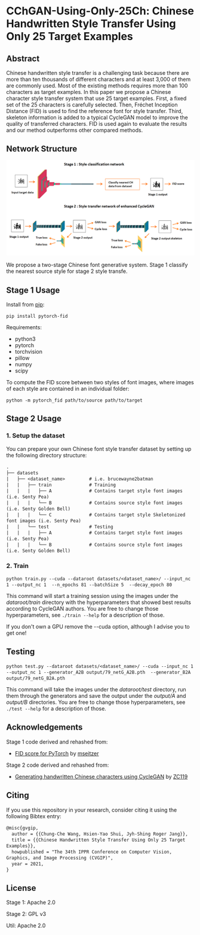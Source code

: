 # CChGAN-Using-Only-25Ch: Chinese Handwritten Style Transfer Using Only 25 Target Examples


## Abstract
Chinese handwritten style transfer is a challenging task because there are more than ten
thousands of different characters and at least 3,000 of them are commonly used. Most
of the existing methods requires more than 100 characters as target examples. In this
paper we propose a Chinese character style transfer system that use 25 target examples.
First, a fixed set of the 25 characters is carefully selected. Then, Fréchet Inception
Distance (FID) is used to find the reference font for style transfer. Third, skeleton
information is added to a typical CycleGAN model to improve the quality of transferred
characters. FID is used again to evaluate the results and our method outperforms other
compared methods.


## Network Structure
![alt network](assets/Model.png)

We propose a two-stage Chinese font generative system. Stage 1 classify the nearest source style for stage 2 style transfe.

## Stage 1 Usage

Install from [pip](https://pypi.org/project/pytorch-fid/):

```
pip install pytorch-fid
```

Requirements:
- python3
- pytorch
- torchvision
- pillow
- numpy
- scipy

To compute the FID score between two styles of font images, where images of each style are contained in an individual folder:
```
python -m pytorch_fid path/to/source path/to/target
```

## Stage 2 Usage
### 1. Setup the dataset

You can prepare your own Chinese font style transfer dataset by setting up the following directory structure:

    .
    ├── datasets                   
    |   ├── <dataset_name>         # i.e. brucewayne2batman
    |   |   ├── train              # Training
    |   |   |   ├── A              # Contains target style font images (i.e. Senty Pea)
    |   |   |   └── B              # Contains source style font images (i.e. Senty Golden Bell)
    |   |   |   └── C              # Contains target style Skeletonized font images (i.e. Senty Pea)
    |   |   └── test               # Testing
    |   |   |   ├── A              # Contains target style font images (i.e. Senty Pea)
    |   |   |   └── B              # Contains source style font images (i.e. Senty Golden Bell)
    
### 2. Train
```
python train.py --cuda --dataroot datasets/<dataset_name>/ --input_nc 1 --output_nc 1  --n_epochs 81 --batchSize 5  --decay_epoch 80

```
This command will start a training session using the images under the *dataroot/train* directory with the hyperparameters that showed best results according to CycleGAN authors. You are free to change those hyperparameters, see ```./train --help``` for a description of those.

If you don't own a GPU remove the --cuda option, although I advise you to get one!

## Testing
```
python test.py --dataroot datasets/<dataset_name>/ --cuda --input_nc 1 --output_nc 1 --generator_A2B output/79_netG_A2B.pth  --generator_B2A output/79_netG_B2A.pth
```
This command will take the images under the *dataroot/test* directory, run them through the generators and save the output under the *output/A* and *output/B* directories. You are free to change those hyperparameters, see ```./test --help``` for a description of those.

## Acknowledgements
Stage 1 code derived and rehashed from:

* [FID score for PyTorch](https://github.com/mseitzer/pytorch-fid) by [mseitzer](https://github.com/mseitzer)

Stage 2 code derived and rehashed from:

* [Generating handwritten Chinese characters using CycleGAN](https://github.com/ZC119/Handwritten-CycleGAN) by [ZC119](https://github.com/ZC119)

## Citing

If you use this repository in your research, consider citing it using the following Bibtex entry:

```
@misc{gvgip,
  author = {{Chung-Che Wang, Hsien-Yao Shui, Jyh-Shing Roger Jang}},
  title = {{Chinese Handwritten Style Transfer Using Only 25 Target Examples}},
  howpublished = "The 34th IPPR Conference on Computer Vision, Graphics, and Image Processing (CVGIP)",
  year = 2021,
}
```

## License

Stage 1: Apache 2.0

Stage 2: GPL v3

Util: Apache 2.0
